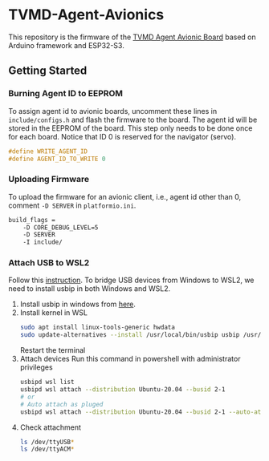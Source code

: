 # TVMD-Agent-Avionics

This repository is the firmware of the [TVMD Agent Avionic Board](https://github.com/sciyen/VTswarm/tree/main/pcb/TVMD-agent/TVMD-agent) based on Arduino framework and ESP32-S3.

## Getting Started

### Burning Agent ID to EEPROM
To assign agent id to avionic boards, uncomment these lines in `include/configs.h` and flash the firmware to the board. The agent id will be stored in the EEPROM of the board. This step only needs to be done once for each board. Notice that ID 0 is reserved for the navigator (servo). 
```c
#define WRITE_AGENT_ID
#define AGENT_ID_TO_WRITE 0
```

### Uploading Firmware
To upload the firmware for an avionic client, i.e., agent id other than 0, comment `-D SERVER` in `platformio.ini`. 
```bash
build_flags = 
    -D CORE_DEBUG_LEVEL=5
    -D SERVER
    -I include/
```

### Attach USB to WSL2
Follow this [instruction](https://hackmd.io/@DennisLiu16/rk72brjg2). To bridge USB devices from Windows to WSL2, we need to install usbip in both Windows and WSL2. 

1. Install usbip in windows from [here](https://github.com/dorssel/usbipd-win/releases).
2. Install kernel in WSL
    ```bash
    sudo apt install linux-tools-generic hwdata
    sudo update-alternatives --install /usr/local/bin/usbip usbip /usr/lib/linux-tools/*-generic/usbip 20
    ```
    Restart the terminal
3. Attach devices
    Run this command in powershell with administrator privileges
    ```bash
    usbipd wsl list
    usbipd wsl attach --distribution Ubuntu-20.04 --busid 2-1
    # or 
    # Auto attach as pluged
    usbipd wsl attach --distribution Ubuntu-20.04 --busid 2-1 --auto-attach
    ```
4. Check attachment
    ```bash
    ls /dev/ttyUSB*
    ls /dev/ttyACM*
    ```